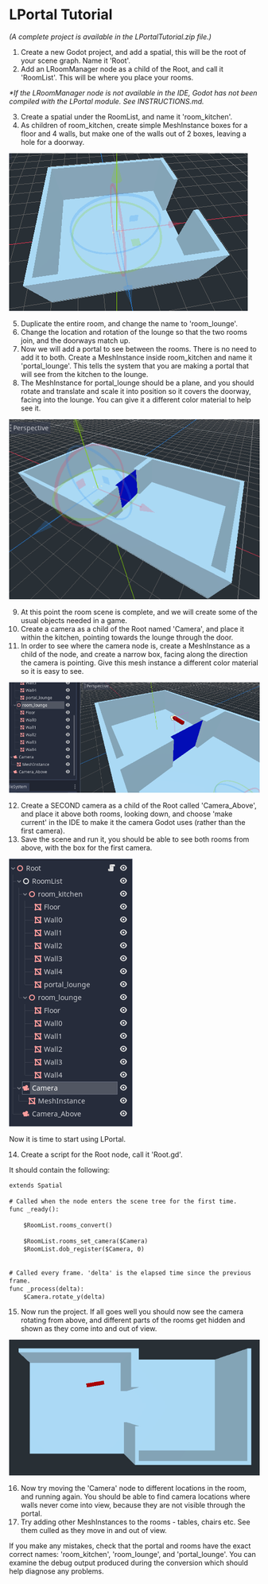 # LPortal Tutorial
_(A complete project is available in the LPortalTutorial.zip file.)_

1) Create a new Godot project, and add a spatial, this will be the root of your scene graph. Name it 'Root'.
2) Add an LRoomManager node as a child of the Root, and call it 'RoomList'. This will be where you place your rooms.

_*If the LRoomManager node is not available in the IDE, Godot has not been compiled with the LPortal module. See INSTRUCTIONS.md._

3) Create a spatial under the RoomList, and name it 'room_kitchen'.
4) As children of room_kitchen, create simple MeshInstance boxes for a floor and 4 walls, but make one of the walls out of 2 boxes, leaving a hole for a doorway.

![kitchen](images/kitchen.png)

5) Duplicate the entire room, and change the name to 'room_lounge'.
6) Change the location and rotation of the lounge so that the two rooms join, and the doorways match up.
7) Now we will add a portal to see between the rooms. There is no need to add it to both. Create a MeshInstance inside room_kitchen and name it 'portal_lounge'. This tells the system that you are making a portal that will see from the kitchen to the lounge.
8) The MeshInstance for portal_lounge should be a plane, and you should rotate and translate and scale it into position so it covers the doorway, facing into the lounge. You can give it a different color material to help see it.

![both_rooms](images/both_rooms.png)

9) At this point the room scene is complete, and we will create some of the usual objects needed in a game.
10) Create a camera as a child of the Root named 'Camera', and place it within the kitchen, pointing towards the lounge through the door.
11) In order to see where the camera node is, create a MeshInstance as a child of the node, and create a narrow box, facing along the direction the camera is pointing. Give this mesh instance a different color material so it is easy to see.

![camera](images/camera.png)

12) Create a SECOND camera as a child of the Root called 'Camera_Above', and place it above both rooms, looking down, and choose 'make current' in the IDE to make it the camera Godot uses (rather than the first camera).
13) Save the scene and run it, you should be able to see both rooms from above, with the box for the first camera.

![nodes](images/nodes.png)

Now it is time to start using LPortal.

14) Create a script for the Root node, call it 'Root.gd'.

It should contain the following:
```
extends Spatial

# Called when the node enters the scene tree for the first time.
func _ready():
	
	$RoomList.rooms_convert()
	
	$RoomList.rooms_set_camera($Camera)
	$RoomList.dob_register($Camera, 0)
	

# Called every frame. 'delta' is the elapsed time since the previous frame.
func _process(delta):
	$Camera.rotate_y(delta)
```
15) Now run the project. If all goes well you should now see the camera rotating from above, and different parts of the rooms get hidden and shown as they come into and out of view.

![culling](images/culling.png)

16) Now try moving the 'Camera' node to different locations in the room, and running again. You should be able to find camera locations where walls never come into view, because they are not visible through the portal.
17) Try adding other MeshInstances to the rooms - tables, chairs etc. See them culled as they move in and out of view.

If you make any mistakes, check that the portal and rooms have the exact correct names: 'room_kitchen', 'room_lounge', and 'portal_lounge'. You can examine the debug output produced during the conversion which should help diagnose any problems.
